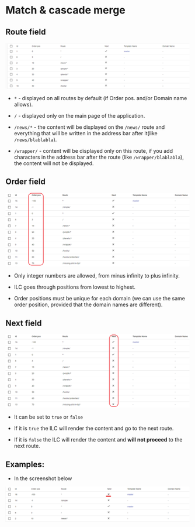 # Match & cascade merge

## Route field
![ILC registry route](./assets/route.png)

- `*` - displayed on all routes by default (if Order pos. and/or Domain name allows).

- `/` - displayed only on the main page of the application.

- `/news/*` - the content will be displayed on the `/news/` route and everything that will be written in the address bar after it(like `/news/blablabla`).

- `/wrapper/` - content will be displayed only on this route, if you add characters in the address bar after the route (like `/wrapper/blablabla`), the content will not be displayed.

## Order field
![ILC registry Order field](./assets/order-field.png)

- Only integer numbers are allowed, from minus infinity to plus infinity.

- ILC goes through positions from lowest to highest.

- Order positions must be unique for each domain (we can use the same order position, provided that the domain names are different).

## Next field
![ILC registry Next field](./assets/next-field.png)

- It can be set to `true` or `false`

- If it is `true` the ILC will render the content and go to the next route.

- If it is `false` the ILC will render the content and **will not proceed** to the next route.

## Examples:

- In the screenshot below

![ILC registry 'Next' parametr](./assets/route3.png)


<!-- - Thus, if we try to access the `/simple/` route, in front of the main route, we will render content with the `*` route and the position `-100` because its position is less,
accordingly, content with route `*` and position `0` will not be rendered.

- If we go to the `/news/` route, in addition to it, both `*` routes will also be rendered. -->

